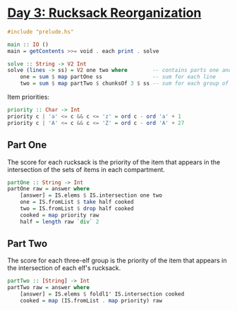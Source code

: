 # [Day 3: Rucksack Reorganization](https://adventofcode.com/2022/day/3)

```haskell
#include "prelude.hs"

main :: IO ()
main = getContents >>= void . each print . solve

solve :: String -> V2 Int
solve (lines -> ss) = V2 one two where        -- contains parts one and two
    one = sum $ map partOne ss                -- sum for each line
    two = sum $ map partTwo $ chunksOf 3 $ ss -- sum for each group of three
```

Item priorities:

```haskell
priority :: Char -> Int
priority c | 'a' <= c && c <= 'z' = ord c - ord 'a' + 1
priority c | 'A' <= c && c <= 'Z' = ord c - ord 'A' + 27
```

## Part One

The score for each rucksack is the priority of the item that appears in the
intersection of the sets of items in each compartment.

```haskell
partOne :: String -> Int
partOne raw = answer where
    [answer] = IS.elems $ IS.intersection one two
    one = IS.fromList $ take half cooked
    two = IS.fromList $ drop half cooked
    cooked = map priority raw
    half = length raw `div` 2
```

## Part Two

The score for each three-elf group is the priority of the item that appears
in the intersection of each elf's rucksack.

```haskell
partTwo :: [String] -> Int
partTwo raw = answer where
    [answer] = IS.elems $ foldl1' IS.intersection cooked
    cooked = map (IS.fromList . map priority) raw

